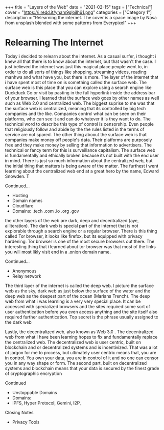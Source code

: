 +++
title = "Layers of the Web"
date = "2021-02-15"
tags = ["Technical"]
cover = "https://i.redd.it/ynam9gloilh61.png"
categories = ["Category 1"]
description = "Relearning the internet. The cover is a space image by Nasa from unsplash blended with some patterns from Everypixel"
+++

# Relearning The Internet

Today i decided to relearn about the internet. As a casual surfer, i thought i knew all that there is to know about the internet, but that wasn't the case. I just believed the internet was just this magical place people went to, in order to do all sorts of things like shopping, streaming videos, reading manhwa and what have you, but there is more. The layer of the internet that i have spent most of time on is something called the surface web. The surface web is this place that you can explore using a search engine like Duckduck Go or visit by pasting in the full hyperlink inside the address bar of your browser. I learned that the surface web goes by other names as well such as Web 2.0 and centralized web. The biggest suprise to me was that the surface web is centralized, meaning that its controlled by big tech companies and the like. Companies control what can be seen on their platforms, who can see it and can do whatever it is they want to do. The technical word to describe this type of control is censorship. Even people that religiously follow and abide by the the rules listed in the terms of service are not spared. The other thing aboout the surface web is that companies make money off people's data. Their platforms are purposely free and they make money by selling that information to advertisers. The technical or fancy term for this is surveillance capitalism. The surface web is fundamentally and ethically broken because its not built with the end user in mind. There is just so much information about the centralized web, but the initial thing that matters is being aware of the matter. The furthest i went learning about the centralized web end at a great hero by the name, Edward Snowden. T

Continued...
- Hosting 
- Domain names 
- Cloudflare
- Domains: .tech .com .io .org .gov 


the other layers of the web are dark, deep and decentralized (aye, alliteration). The dark web is special part of the internet that is not explorable through a search engine or a regular browser. There is this thing called Tor browser, it looks like firefox, but its equipped with privacy hardening. Tor browser is one of the most secure browsers out there. The interesting thing that i learned about tor browser was that most of the links you will most likly visit end in a .onion domain name. 

Continued...
- Anonymous
- Relay network

The third layer of the internet is called the deep web. I picture the surface web as the sky, dark web as just below the surface of the water and the deep web as the deepest part of the ocean (Mariana Trench). The deep web from what i was learning is a very very special place. It can be accessed with specialized browsers and the sites required some sort of user authentication before you even access anything and the site itself also required further authentication. Top secret is the phrase usually assigned to the dark web

Lastly, the decentralized web, also known as Web 3.0 . The decentralized web from what i have been learning hopes to fix and fundamentally replace the centralized web. The decentralized web is user centric, built on blockchain and or decentralized systems and is incentivized. That was a lot of jargon for me to process, but ultimately user centric means that, you are in control. You own your data, you are in control of it and no one can censor you in any way shape or form. The second part, built on decentralized systems and blockchain means that your data is secured by the finest grade of cryptographic encryption

Continued
- Unstoppable Domains
- Domains:
- IPFS, Hyper Protocol, Gemini, I2P, 

Closing Notes
- Privacy Tools

<!-- To make matters worse and just to clarify the self evident truth, i was banned/locked from LinkedIn, Facebook, My Twitter account is probably next. You cant trust these surveillance capitalist platforms to do anything productive, you have to create the value and signal it yourself, through other means than centralized social media. And all this happened in 2021 by the way. In a way, i am glad because in 2020 i worked so hard to learn about self sovereign. I am just dissapointed in the fact that i worked so hard to reach that 500+ connections and it all went down in one swoop.-->
